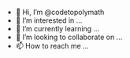 - 👋 Hi, I’m @codetopolymath
- 👀 I’m interested in ...
- 🌱 I’m currently learning ...
- 💞️ I’m looking to collaborate on ...
- 📫 How to reach me ...

<!---
codetopolymath/codetopolymath is a ✨ special ✨ repository because its `README.md` (this file) appears on your GitHub profile.
You can click the Preview link to take a look at your changes.
--->
